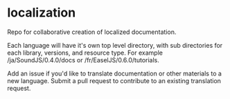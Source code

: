 localization
============

Repo for collaborative creation of localized documentation.

Each language will have it's own top level directory, with sub directories for each library, versions, and resource type. For example /ja/SoundJS/0.4.0/docs or  /fr/EaselJS/0.6.0/tutorials.

Add an issue if you'd like to translate documentation or other materials to a new language. Submit a pull request to contribute to an existing translation request.